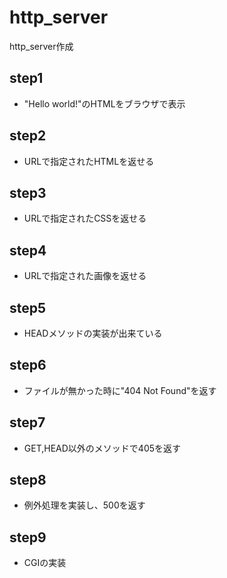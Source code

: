 # http_server
http_server作成

## step1
- "Hello world!"のHTMLをブラウザで表示

## step2
- URLで指定されたHTMLを返せる

## step3
- URLで指定されたCSSを返せる

## step4
- URLで指定された画像を返せる

## step5
- HEADメソッドの実装が出来ている

## step6
- ファイルが無かった時に"404 Not Found"を返す

## step7
- GET,HEAD以外のメソッドで405を返す

## step8
- 例外処理を実装し、500を返す

## step9
- CGIの実装
